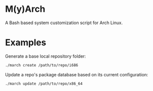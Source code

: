 # M(y)Arch 
A Bash based system customization script for Arch Linux.

# Examples

Generate a base local repository folder:
```bash
./march create /path/to/repo/i686
```
Update a repo's package database based on its current configuration:
```bash
./march update /path/to/repo/x86_64
```
